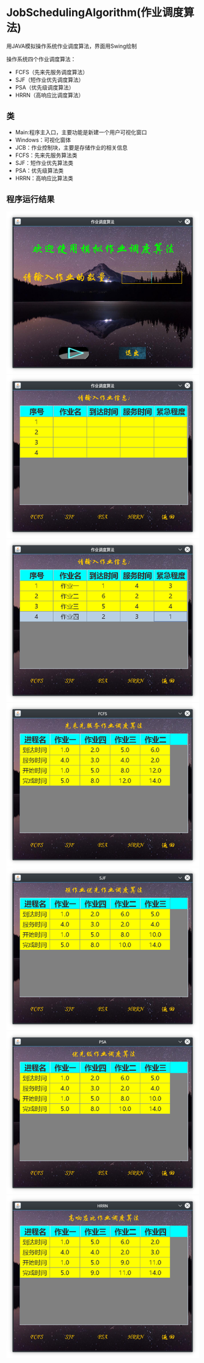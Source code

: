 # JobSchedulingAlgorithm(作业调度算法)

用JAVA模拟操作系统作业调度算法，界面用Swing绘制 
  
操作系统四个作业调度算法：
* FCFS（先来先服务调度算法）  
* SJF（短作业优先调度算法）  
* PSA（优先级调度算法）  
* HRRN（高响应比调度算法）  

## 类

* Main:程序主入口，主要功能是新建一个用户可视化窗口
* Windows：可视化窗体
* JCB：作业控制块，主要是存储作业的相关信息
* FCFS：先来先服务算法类
* SJF：短作业优先算法类 
* PSA：优先级算法类
* HRRN：高响应比算法类

## 程序运行结果

![程序主界面](https://github.com/Garletta/JobSchedulingAlgorithm/raw/master/Images/A.png)
![用户输入作业表](https://github.com/Garletta/JobSchedulingAlgorithm/raw/master/Images/B.png)
![举例](https://github.com/Garletta/JobSchedulingAlgorithm/raw/master/Images/C.png)
![FCFS](https://github.com/Garletta/JobSchedulingAlgorithm/raw/master/Images/D.png)
![SJF](https://github.com/Garletta/JobSchedulingAlgorithm/raw/master/Images/E.png)
![PSA](https://github.com/Garletta/JobSchedulingAlgorithm/raw/master/Images/F.png)
![HRRN](https://github.com/Garletta/JobSchedulingAlgorithm/raw/master/Images/G.png)
